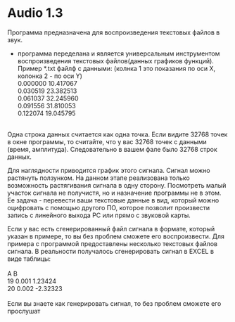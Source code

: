 # Audio 1.3
Программа предназначена для воспроизведения текстовых файлов в звук.<br />
- программа переделана и является универсальным инструментом воспроизведения текстовых файлов(данных графиков функций).<br />
Пример *.txt файлф с данными: (колнка 1 это показания по оси X, колонка 2 - по оси Y)<br />
0.000000	10.417067<br />
0.030519	23.382513<br />
0.061037	32.245960<br />
0.091556	31.810053<br />
0.122074	19.045795<br />
<br />
Одна строка данных считается как одна точка. Если видите 32768 точек в окне программы, то считайте, что у вас 32768
точек с данными (время, амплитуда). Следовательно в вашем фале было 32768 строк данных.

Для наглядности приводится график этого сигнала. Сигнал можно растянуть ползунком.
На данном этапе реализована только возможность растягивания сигнала в одну сторону.
Посмотреть малый участок сигнала не получистя, но и назначение программы не в этом. Ее задача -
перевести ваши текстовые данные в вид, который можно оцифровать с помощью другого ПО, которое позволит
произвести запись с линейного выхода PC или прямо с звуковой карты.

Если у вас есть сгенерированный файл сигнала в формате, который указан в примере, то вы без проблем сможете его
воспроизвести. Для примера с программой предоставлены несколько текстовых файлов сигнала.
В реальности получалось сгенерировать сигнал в EXCEL в виде таблицы:<br />
<br />
     А           B<br />
19   0.001      1.23424<br />
20   0.002      -2.32323<br />
<br />
Если вы знаете как генерировать сигнал, то без проблем сможете его прослушат
